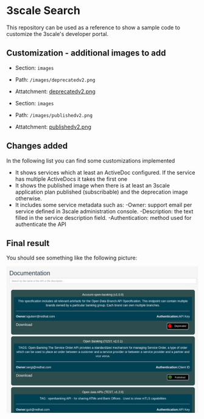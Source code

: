 # 3scale Search  
This repository can be used as a reference to show a sample code to customize the 3scale's developer portal.

## Customization - additional images to add

   - Section: `images`
   - Path: `/images/deprecatedv2.png`
   - Attatchment: [deprecatedv2.png](Root/images/deprecatedv2.png)

   - Section: `images`
   - Path: `/images/publishedv2.png`
   - Attatchment: [publishedv2.png](Root/images/publishedv2.png)


## Changes added 

In the following list you can find some customizations implemented

 - It shows services which at least an ActiveDoc configured. If the service has multiple ActiveDocs it takes the first one
 - It shows the published image when there is at least an 3scale application plan published (subscribable) and the deprecation image otherwise.
 - It includes some service metadata such as:
    -Owner: support email per service defined in 3scale administration console.
    -Description: the text filled in the service description field.
    -Authentication: method used for authenticate the API


## Final result 

You should see something like the following picture:

![](doc_files/3scale-search-screenshot1.png)

